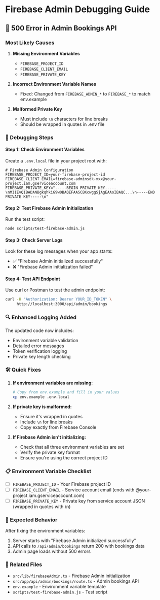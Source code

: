 # Firebase Admin Debugging Guide

## 🚨 500 Error in Admin Bookings API

### Most Likely Causes

1. **Missing Environment Variables**
   - `FIREBASE_PROJECT_ID`
   - `FIREBASE_CLIENT_EMAIL`
   - `FIREBASE_PRIVATE_KEY`

2. **Incorrect Environment Variable Names**
   - Fixed: Changed from `FIREBASE_ADMIN_*` to `FIREBASE_*` to match env.example

3. **Malformed Private Key**
   - Must include `\n` characters for line breaks
   - Should be wrapped in quotes in .env file

### 🔧 Debugging Steps

#### Step 1: Check Environment Variables

Create a `.env.local` file in your project root with:

```env
# Firebase Admin Configuration
FIREBASE_PROJECT_ID=your-firebase-project-id
FIREBASE_CLIENT_EMAIL=firebase-adminsdk-xxx@your-project.iam.gserviceaccount.com
FIREBASE_PRIVATE_KEY="-----BEGIN PRIVATE KEY-----\nMIIEvQIBADANBgkqhkiG9w0BAQEFAASCBKcwggSjAgEAAoIBAQC...\n-----END PRIVATE KEY-----\n"
```

#### Step 2: Test Firebase Admin Initialization

Run the test script:

```bash
node scripts/test-firebase-admin.js
```

#### Step 3: Check Server Logs

Look for these log messages when your app starts:

- ✅ "Firebase Admin initialized successfully"
- ❌ "Firebase Admin initialization failed"

#### Step 4: Test API Endpoint

Use curl or Postman to test the admin endpoint:

```bash
curl -H "Authorization: Bearer YOUR_ID_TOKEN" \
     http://localhost:3000/api/admin/bookings
```

### 🔍 Enhanced Logging Added

The updated code now includes:

- Environment variable validation
- Detailed error messages
- Token verification logging
- Private key length checking

### 🛠️ Quick Fixes

1. **If environment variables are missing:**

   ```bash
   # Copy from env.example and fill in your values
   cp env.example .env.local
   ```

2. **If private key is malformed:**
   - Ensure it's wrapped in quotes
   - Include `\n` for line breaks
   - Copy exactly from Firebase Console

3. **If Firebase Admin isn't initializing:**
   - Check that all three environment variables are set
   - Verify the private key format
   - Ensure you're using the correct project ID

### 📋 Environment Variable Checklist

- [ ] `FIREBASE_PROJECT_ID` - Your Firebase project ID
- [ ] `FIREBASE_CLIENT_EMAIL` - Service account email (ends with @your-project.iam.gserviceaccount.com)
- [ ] `FIREBASE_PRIVATE_KEY` - Private key from service account JSON (wrapped in quotes with \n)

### 🎯 Expected Behavior

After fixing the environment variables:

1. Server starts with "Firebase Admin initialized successfully"
2. API calls to `/api/admin/bookings` return 200 with bookings data
3. Admin page loads without 500 errors

### 🔗 Related Files

- `src/lib/firebaseAdmin.ts` - Firebase Admin initialization
- `src/app/api/admin/bookings/route.ts` - Admin bookings API
- `env.example` - Environment variable template
- `scripts/test-firebase-admin.js` - Test script
